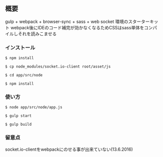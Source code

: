 ## 概要 ##

gulp + webpack + browser-sync + sass + web socket 環境のスターターキット
webpack後にIDEのコード補完が効かなくなるためCSSはsass単体をコンパイルしそれを読みこませる

### インストール ###

```
$ npm install

$ cp node_modules/socket.io-client root/asset/js

$ cd app/src/node

$ npm install
```

### 使い方 ###

```
$ node app/src/node/app.js

$ gulp start

$ gulp build
```

### 留意点 ###

socket.io-clientをwebpackにのせる事が出来ていない(13.6.2016)